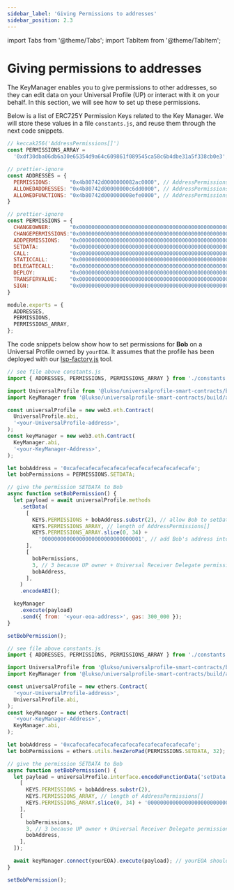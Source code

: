 ```yaml
---
sidebar_label: 'Giving Permissions to addresses'
sidebar_position: 2.3
---
```


import Tabs from '@theme/Tabs';
import TabItem from '@theme/TabItem';

# Giving permissions to addresses

The KeyManager enables you to give permissions to other addresses, so they can edit data on your Universal Profile (UP) or interact with it on your behalf. In this section, we will see how to set up these permissions.

Below is a list of ERC725Y Permission Keys related to the Key Manager.
We will store these values in a file `constants.js`, and reuse them through the next code snippets.

```javascript title="constants.js"
// keccak256('AddressPermissions[]')
const PERMISSIONS_ARRAY =
  '0xdf30dba06db6a30e65354d9a64c609861f089545ca58c6b4dbe31a5f338cb0e3';

// prettier-ignore
const ADDRESSES = {
  PERMISSIONS:      "0x4b80742d0000000082ac0000", // AddressPermissions:Permissions:<address> --> bytes32
  ALLOWEDADDRESSES: "0x4b80742d00000000c6dd0000", // AddressPermissions:AllowedAddresses:<address> --> address[]
  ALLOWEDFUNCTIONS: "0x4b80742d000000008efe0000", // AddressPermissions:AllowedFunctions:<address> --> bytes4[]
}

// prettier-ignore
const PERMISSIONS = {
  CHANGEOWNER:      "0x0000000000000000000000000000000000000000000000000000000000000001", // 0000 0000 0000 0001
  CHANGEPERMISSIONS:"0x0000000000000000000000000000000000000000000000000000000000000002", // .... .... .... 0010
  ADDPERMISSIONS:   "0x0000000000000000000000000000000000000000000000000000000000000004", // .... .... .... 0100
  SETDATA:          "0x0000000000000000000000000000000000000000000000000000000000000008", // .... .... .... 1000
  CALL:             "0x0000000000000000000000000000000000000000000000000000000000000010", // .... .... 0001 ....
  STATICCALL:       "0x0000000000000000000000000000000000000000000000000000000000000020", // .... .... 0010 ....
  DELEGATECALL:     "0x0000000000000000000000000000000000000000000000000000000000000040", // .... .... 0100 ....
  DEPLOY:           "0x0000000000000000000000000000000000000000000000000000000000000080", // .... .... 1000 ....
  TRANSFERVALUE:    "0x0000000000000000000000000000000000000000000000000000000000000100", // .... 0001 .... ....
  SIGN:             "0x0000000000000000000000000000000000000000000000000000000000000200", // .... 0010 .... ....
}

module.exports = {
  ADDRESSES,
  PERMISSIONS,
  PERMISSIONS_ARRAY,
};
```

The code snippets below show how to set permissions for **Bob** on a Universal Profile owned by `yourEOA`.
It assumes that the profile has been deployed with our [lsp-factory.js](https://docs.lukso.tech/tools/lsp-factoryjs/introduction/getting-started.md) tool.

<Tabs>
  <TabItem value="web3js" label="web3.js" default>

```javascript
// see file above constants.js
import { ADDRESSES, PERMISSIONS, PERMISSIONS_ARRAY } from './constants';

import UniversalProfile from '@lukso/universalprofile-smart-contracts/build/artifacts/UniversalProfile.json';
import KeyManager from '@lukso/universalprofile-smart-contracts/build/artifacts/KeyManager.json';

const universalProfile = new web3.eth.Contract(
  UniversalProfile.abi,
  '<your-UniversalProfile-address>',
);
const keyManager = new web3.eth.Contract(
  KeyManager.abi,
  '<your-KeyManager-Address>',
);

let bobAddress = '0xcafecafecafecafecafecafecafecafecafecafe';
let bobPermissions = PERMISSIONS.SETDATA;

// give the permission SETDATA to Bob
async function setBobPermission() {
  let payload = await universalProfile.methods
    .setData(
      [
        KEYS.PERMISSIONS + bobAddress.substr(2), // allow Bob to setData on your UP
        KEYS.PERMISSIONS_ARRAY, // length of AddressPermissions[]
        KEYS.PERMISSIONS_ARRAY.slice(0, 34) +
          '00000000000000000000000000000001', // add Bob's address into the list of permissions
      ],
      [
        bobPermissions,
        3, // 3 because UP owner + Universal Receiver Delegate permission have already been set by lsp-factory
        bobAddress,
      ],
    )
    .encodeABI();

  keyManager
    .execute(payload)
    .send({ from: '<your-eoa-address>', gas: 300_000 });
}

setBobPermission();
```

  </TabItem>
  <TabItem value="etherjs" label="ether.js">

```javascript
// see file above constants.js
import { ADDRESSES, PERMISSIONS, PERMISSIONS_ARRAY } from './constants';

import UniversalProfile from '@lukso/universalprofile-smart-contracts/build/artifacts/UniversalProfile.json';
import KeyManager from '@lukso/universalprofile-smart-contracts/build/artifacts/KeyManager.json';

const universalProfile = new ethers.Contract(
  '<your-UniversalProfile-address>',
  UniversalProfile.abi,
);
const keyManager = new ethers.Contract(
  '<your-KeyManager-Address>',
  KeyManager.abi,
);

let bobAddress = '0xcafecafecafecafecafecafecafecafecafecafe';
let bobPermissions = ethers.utils.hexZeroPad(PERMISSIONS.SETDATA, 32);

// give the permission SETDATA to Bob
async function setBobPermission() {
  let payload = universalProfile.interface.encodeFunctionData('setData', [
    [
      KEYS.PERMISSIONS + bobAddress.substr(2),
      KEYS.PERMISSIONS_ARRAY, // length of AddressPermissions[]
      KEYS.PERMISSIONS_ARRAY.slice(0, 34) + '00000000000000000000000000000001', // add Bob's address into the list of
    ],
    [
      bobPermissions,
      3, // 3 because UP owner + Universal Receiver Delegate permission have already been set by lsp-factory
      bobAddress,
    ],
  ]);

  await keyManager.connect(yourEOA).execute(payload); // yourEOA should be of type Signer
}

setBobPermission();
```

  </TabItem>
</Tabs>

